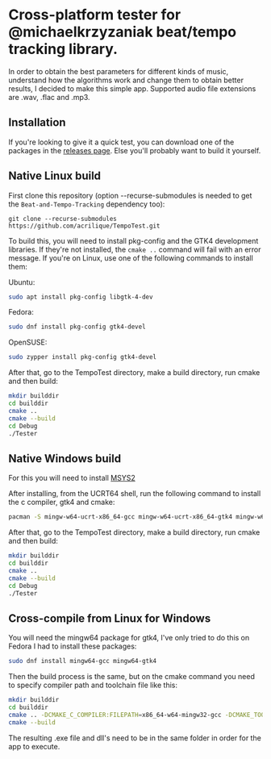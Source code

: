 # Cross-platform tester for @michaelkrzyzaniak beat/tempo tracking library.

In order to obtain the best parameters for different kinds of music, understand how the algorithms work and change them to obtain better results, I decided to make this simple app. Supported audio file extensions are .wav, .flac and .mp3.

## Installation

If you're looking to give it a quick test, you can download one of the packages in the [releases page](https://github.com/acrilique/TempoTest/releases). Else you'll probably want to build it yourself. 

## Native Linux build

First clone this repository (option --recurse-submodules is needed to get the `Beat-and-Tempo-Tracking` dependency too):

`git clone --recurse-submodules https://github.com/acrilique/TempoTest.git`

To build this, you will need to install pkg-config and the GTK4 development libraries. If they're not installed, the `cmake ..` command will fail with an error message. If you're on Linux, use one of the following commands to install them:

Ubuntu:
```bash
sudo apt install pkg-config libgtk-4-dev
```
Fedora:
```bash
sudo dnf install pkg-config gtk4-devel
```
OpenSUSE:
```bash
sudo zypper install pkg-config gtk4-devel
```

After that, go to the TempoTest directory, make a build directory, run cmake and then build:
```bash
mkdir builddir
cd builddir
cmake ..
cmake --build
cd Debug
./Tester
```

## Native Windows build

For this you will need to install [MSYS2](https://www.msys2.org/)

After installing, from the UCRT64 shell, run the following command to install the c compiler, gtk4 and cmake:
```bash
pacman -S mingw-w64-ucrt-x86_64-gcc mingw-w64-ucrt-x86_64-gtk4 mingw-w64-ucrt-x86_64-cmake
```

After that, go to the TempoTest directory, make a build directory, run cmake and then build:
```bash
mkdir builddir
cd builddir
cmake ..
cmake --build
cd Debug
./Tester
```

## Cross-compile from Linux for Windows

You will need the mingw64 package for gtk4, I've only tried to do this on Fedora I had to install these packages:
```bash
sudo dnf install mingw64-gcc mingw64-gtk4
```

Then the build process is the same, but on the cmake command you need to specify compiler path and toolchain file like this:
```bash
mkdir builddir
cd builddir
cmake .. -DCMAKE_C_COMPILER:FILEPATH=x86_64-w64-mingw32-gcc -DCMAKE_TOOLCHAIN_FILE:FILEPATH=/path/to/mingw-w64-x86_64.cmake
cmake --build
```

The resulting .exe file and dll's need to be in the same folder in order for the app to execute. 